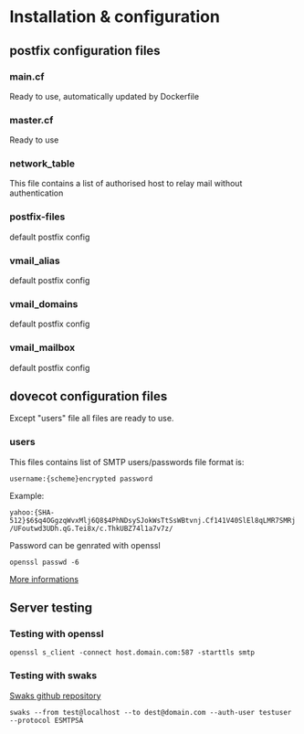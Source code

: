 # Installation & configuration
## postfix configuration files
### main.cf
Ready to use, automatically updated by Dockerfile
### master.cf
Ready to use
### network_table
This file contains a list of authorised host to relay mail without authentication
### postfix-files
default postfix config
### vmail_alias
default postfix config
### vmail_domains
default postfix config
### vmail_mailbox
default postfix config
## dovecot configuration files
Except "users" file all files are ready to use.
### users
This files contains list of SMTP users/passwords
file format is:

`username:{scheme}encrypted password` 

Example:

`yahoo:{SHA-512}$6$q4OGgzqWvxMlj6Q8$4PhNDsySJokWsTtSsWBtvnj.Cf141V40SlEl8qLMR7SMRj/UFoutwd3UDh.qG.Tei8x/c.ThkUBZ74l1a7v7z/`

Password can be genrated with openssl

`openssl passwd -6`

[More informations](https://doc.dovecot.org/configuration_manual/authentication/password_schemes/)


## Server testing
### Testing with openssl
`openssl s_client -connect host.domain.com:587 -starttls smtp`

### Testing with swaks 
[Swaks github repository](https://github.com/jetmore/swaks)

`swaks --from test@localhost --to dest@domain.com --auth-user testuser --protocol ESMTPSA`

